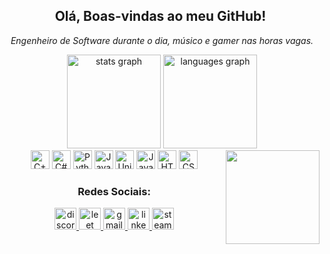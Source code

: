 <h2 style="text-align: center;">Olá, Boas-vindas ao meu GitHub! ‍️</h2>
<p style="text-align: center;"><em>Engenheiro de Software durante o dia, músico e gamer nas horas vagas.</em></p>

<div style="text-align: center;">
  <img src="https://github-readme-stats.vercel.app/api?username=luizhc06&hide_title=false&hide_rank=false&show_icons=true&include_all_commits=true&count_private=true&disable_animations=false&theme=dracula&locale=en&hide_border=false" height="150" alt="stats graph" />
  <img src="https://github-readme-stats.vercel.app/api/top-langs?username=luizhc06&locale=en&hide_title=false&layout=compact&card_width=320&langs_count=5&theme=dracula&hide_border=false" height="150" alt="languages graph" />
</div>

<img align="right" height="150" src="https://media1.tenor.com/m/GOabrbLMl4AAAAAd/plink-cat-plink.gif"  />

<div style="text-align: center;">
  <img src="https://cdn.jsdelivr.net/gh/devicons/devicon@latest/icons/cplusplus/cplusplus-original.svg" height="30" alt="C++ logo" />
  <img src="https://cdn.jsdelivr.net/gh/devicons/devicon/icons/csharp/csharp-original.svg" height="30" alt="C#" logo />
  <img src="https://cdn.jsdelivr.net/gh/devicons/devicon@latest/icons/python/python-original.svg" height="30" alt="Python logo" />
  <img src="https://cdn.jsdelivr.net/gh/devicons/devicon@latest/icons/java/java-original-wordmark.svg" height="30" alt="Java logo" />
  <img src="https://cdn.jsdelivr.net/gh/devicons/devicon@latest/icons/unity/unity-original.svg" height="30" alt="Unity logo" />
  <img src="https://cdn.jsdelivr.net/gh/devicons/devicon@latest/icons/javascript/javascript-original.svg" height="30" alt="JavaScript logo" />
  <img src="https://cdn.jsdelivr.net/gh/devicons/devicon/icons/html5/html5-original.svg" height="30" alt="HTML5 logo" />
  <img src="https://cdn.jsdelivr.net/gh/devicons/devicon/icons/css3/css3-original.svg" height="30" alt="CSS3 logo" />

<h3 style="text-align: center;">Redes Sociais:</h3>  <div>
  </a>
  <a href="https://discord.com/users/717316916431028235">  <img src="https://img.shields.io/badge/Discord-7289DA?style=for-the-badge&logo=discord&logoColor=white" height="35" alt="discord logo" />
  </a>
  <a href="https://leetcode.com/u/rizuw/">
    <img src="https://img.shields.io/badge/-LeetCode-FFA116?style=for-the-badge&logo=LeetCode&logoColor=black" height="35" alt="leet code logo" />
  </a>
  <a href="mailto:luizhcastro06@gmail.com">  <img src="https://img.shields.io/badge/Gmail-D14836?style=for-the-badge&logo=gmail&logoColor=white" height="35" alt="gmail logo" />
  </a>
  <a href="https://www.linkedin.com/in/luiz-henrique-2206592a7/">
    <img src="https://img.shields.io/badge/LinkedIn-0077B5?style=for-the-badge&logo=linkedin&logoColor=white" height="35" alt="linkedin logo" />
  </a>
  <a href="https://steamcommunity.com/id/rizuw/">
    <img src="https://img.shields.io/badge/Steam-000000?style=for-the-badge&logo=steam&logoColor=white" height="35" alt="steam logo" />
  </a>
</div>


